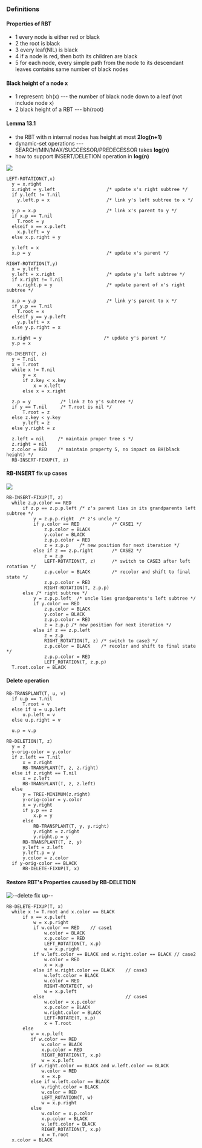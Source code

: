 ### Definitions
#### Properties of RBT
+ 1 every node is either red or black
+ 2 the root is black
+ 3 every leaf(NIL) is black
+ 4 if a node is red, then both its children are black
+ 5 for each node, every simple path from the node to its descendant leaves contains same number of black nodes

#### Black height of a node x
+ 1 represent: bh(x) --- the number of black node down to a leaf (not include node x)
+ 2 black height of a RBT --- bh(root)

#### Lemma 13.1
* the RBT with n internal nodes has height at most **2log(n+1)**
* dynamic-set operations --- SEARCH/MIN/MAX/SUCCESSOR/PREDECESSOR takes **log(n)**
* how to support INSERT/DELETION operation in **log(n)**


![](rotation.png)
```
LEFT-ROTATION(T,x)
  y = x.right
  x.right = y.left                   /* update x's right subtree */
  if y.left != T.nil
    y.left.p = x                     /* link y's left subtree to x */

  y.p = x.p                          /* link x's parent to y */
  if x.p == T.nil
    T.root = y
  elseif x == x.p.left
    x.p.left = y
  else x.p.right = y

  y.left = x
  x.p = y                            /* update x's parent */
```

```
RIGHT-ROTATION(T,y)
  x = y.left
  y.left = x.right                   /* update y's left subtree */
  if x.right != T.nil
    x.right.p = y                    /* update parent of x's right subtree */

  x.p = y.p                          /* link y's parent to x */
  if y.p == T.nil
    T.root = x
  elseif y == y.p.left
    y.p.left = x
  else y.p.right = x

  x.right = y                       /* update y's parent */
  y.p = x
```

```
RB-INSERT(T, z)
  y = T.nil
  x = T.root
  while x != T.nil
      y = x
      if z.key < x.key
          x = x.left
      else x = x.right

  z.p = y           /* link z to y's subtree */
  if y == T.nil     /* T.root is nil */
      T.root = z
  else z.key < y.key
      y.left = z
  else y.right = z

  z.left = nil     /* maintain proper tree s */
  z.right = nil
  z.color = RED    /* maintain property 5, no impact on BH(black height) */
  RB-INSERT-FIXUP(T, z)
```
#### RB-INSERT fix up cases
![](image\insert_fixup_cases.png)
```
RB-INSERT-FIXUP(T, z)
  while z.p.color == RED
      if z.p == z.p.p.left /* z's parent lies in its grandparents left subtree */
          y = z.p.p.right  /* z's uncle */
          if y.color == RED            /* CASE1 */
              z.p.color = BLACK
              y.color = BLACK
              z.p.p.color = RED
              z = z.p.p    /* new position for next iteration */
          else if z == z.p.right       /* CASE2 */
              z = z.p
              LEFT-ROTATION(T, z)      /* switch to CASE3 after left rotation */
              z.p.color = BLACK        /* recolor and shift to final state */
              z.p.p.color = RED
              RIGHT-ROTATION(T, z.p.p)
      else /* right subtree */
          y = z.p.p.left  /* uncle lies grandparents's left subtree */
          if y.color == RED
              z.p.color = BLACK
              y.color = BLACK
              z.p.p.color = RED
              z = z.p.p /* new position for next iteration */
          else if z == z.p.left
              z = z.p
              RIGHT_ROTATION(T, z) /* switch to case3 */
              z.p.color = BLACK    /* recolor and shift to final state */
              z.p.p.color = RED
              LEFT_ROTATION(T, z.p.p)
  T.root.color = BLACK
```

#### Delete operation
```
RB-TRANSPLANT(T, u, v)
  if u.p == T.nil
      T.root = v
  else if u = u.p.left
      u.p.left = v
  else u.p.right = v

  u.p = v.p
```
```
RB-DELETION(T, z)
  y = z
  y-orig-color = y.color
  if z.left == T.nil
      x = z.right
      RB-TRANSPLANT(T, z, z.right)
  else if z.right == T.nil
      x = z.left
      RB-TRANSPLANT(T, z, z.left)
  else
      y = TREE-MINIMUM(z.right)
      y-orig-color = y.color
      x = y.right
      if y.p == z
          x.p = y
      else
          RB-TRANSPLANT(T, y, y.right)
          y.right = z.right
          y.right.p = y
      RB-TRANSPLANT(T, z, y)
      y.left = z.left
      y.left.p = y
      y.color = z.color
  if y-orig-color == BLACK
      RB-DELETE-FIXUP(T, x)
```
#### Restore RBT's Properties caused by RB-DELETION

![--delete fix up--](image\delete_fixup_cases.png)

```
RB-DELETE-FIXUP(T, x)
  while x != T.root and x.color == BLACK
      if x == x.p.left
          w = x.p.right
          if w.color == RED    // case1
              w.color = BLACK
              x.p.color = RED
              LEFT_ROTATION(T, x.p)
              w = x.p.right
          if w.left.color == BLACK and w.right.color == BLACK // case2
              w.color = RED
              x = x.p
          else if w.right.color == BLACK    // case3
              w.left.color = BLACK
              w.color = RED
              RIGHT-ROTATE(T, w)
              w = x.p.left
          else                              // case4
              w.color = x.p.color
              x.p.color = BLACK
              w.right.color = BLACK
              LEFT-ROTATE(T, x.p)
              x = T.root
      else
         w = x.p.left
         if w.color == RED
             w.color = BLACK
             x.p.color = RED
             RIGHT_ROTATION(T, x.p)
             w = x.p.left
         if w.right.color == BLACK and w.left.color == BLACK
             w.color = RED
             x = x.p
         else if w.left.color == BLACK
             w.right.color = BLACK
             w.color = RED
             LEFT_ROTATION(T, w)
             w = x.p.right
         else
             w.color = x.p.color
             x.p.color = BLACK
             w.left.color = BLACK
             RIGHT_ROTATION(T, x.p)
             x = T.root
  x.color = BLACK
```
